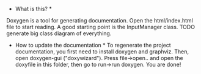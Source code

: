 * What is this? *

Doxygen is a tool for generating documentation. Open the html/index.html file to start reading. A good starting point is the InputManager class. TODO generate big class diagram of everything.

* How to update the documentation *
To regenerate the project documentation, you first need to install doxygen and graphviz. Then, open doxygen-gui ("doxywizard"). Press file->open.. and open the doxyfile in this folder, then go to run->run doxygen. You are done!